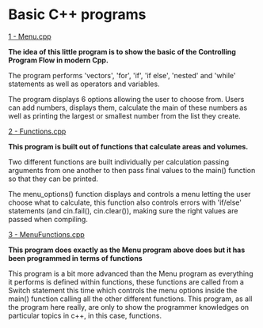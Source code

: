  Basic C++ programs
================================


[1 - Menu.cpp](https://github.com/dcoldeira/Cpp/blob/master/Menu.cpp)

**The idea of this little program is to show the basic of the Controlling Program Flow in modern Cpp.**

The program performs 'vectors', 'for', 'if', 'if else', 'nested' and 'while' statements as well as operators and variables.

The program displays 6 options allowing the user to choose from. Users can add numbers, displays them, calculate the main of these numbers as well as printing the largest or smallest number from the list they create.  

[2 - Functions.cpp](https://github.com/dcoldeira/Cpp/blob/master/Functions.cpp)

**This program is built out of functions that calculate areas and volumes.**

Two different functions are built individually per calculation passing arguments from one another to then pass final values to the main() function so that they can be printed.

The menu_options() function displays and controls a menu letting the user choose what to calculate, this function also controls errors with 'if/else' statements (and cin.fail(), cin.clear()), making sure the right values are passed when compiling.   

[3 - MenuFunctions.cpp](https://github.com/dcoldeira/Cpp/blob/master/MenuFunctions.cpp)

**This program does exactly as the Menu program above does but it has been programmed in terms of functions**

This program is a bit more advanced than the Menu program as everything it performs is defined within functions, these functions are called from a Switch statement this time which controls the menu options inside the main() function calling all the other different functions. This program, as all the program here really, are only to show the programmer knowledges on particular topics in c++, in this case, functions.   
